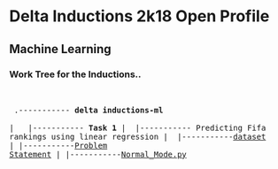 # Delta Inductions 2k18 Open Profile
## Machine Learning
### Work Tree for the Inductions..
&nbsp;<pre>
.----------- **delta inductions-ml**</br>
|&nbsp;&nbsp;&nbsp;|----------- **Task 1**
     |  &nbsp;|----------- Predicting Fifa rankings using linear regression
        |      &nbsp;|-----------[dataset](https://raw.githubusercontent.com/manuaatitya/delta-inductions-ml/master/fifa_ranking.csv)
        |	|-----------[Problem Statement](https://github.com/manuaatitya/Delta-Inductions-ml/blob/master/Task1_README.md)
        |	|-----------[Normal_Mode.py](https://github.com/manuaatitya/Delta-Inductions-ml/blob/master/Task1_script.py)

</pre>

